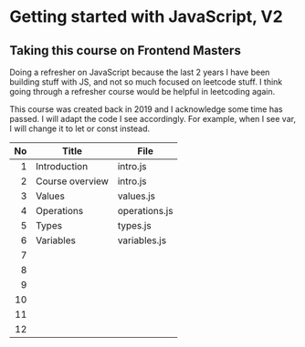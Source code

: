 # Getting started with JavaScript, V2

## Taking this course on Frontend Masters

Doing a refresher on JavaScript because the last 2 years I have been building stuff with JS, and not so much focused on leetcode stuff. I think going through a refresher course would be helpful in leetcoding again.

This course was created back in 2019 and I acknowledge some time has passed. I will adapt the code I see accordingly. For example, when I see var, I will change it to let or const instead.

|  No | Title           | File          |
| --: | --------------- | ------------- |
|   1 | Introduction    | intro.js      |
|   2 | Course overview | intro.js      |
|   3 | Values          | values.js     |
|   4 | Operations      | operations.js |
|   5 | Types           | types.js      |
|   6 | Variables       | variables.js  |
|   7 |                 |               |
|   8 |                 |               |
|   9 |                 |               |
|  10 |                 |               |
|  11 |                 |               |
|  12 |                 |               |
